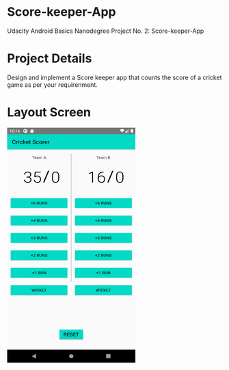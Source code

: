 # Score-keeper-App
Udacity Android Basics Nanodegree Project No. 2: Score-keeper-App

# Project Details
Design and implement a Score keeper app that counts the score of a cricket game as per your requirenment.


# Layout Screen
<img src = "score.png" width="300px" height="550px" >
